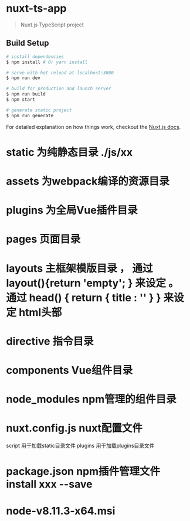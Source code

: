 # nuxt-ts-app

> Nuxt.js TypeScript project

## Build Setup

``` bash
# install dependencies
$ npm install # Or yarn install

# serve with hot reload at localhost:3000
$ npm run dev

# build for production and launch server
$ npm run build
$ npm start

# generate static project
$ npm run generate
```

For detailed explanation on how things work, checkout the [Nuxt.js docs](https://github.com/nuxt/nuxt.js).


# static 为纯静态目录 ./js/xx
# assets 为webpack编译的资源目录
# plugins 为全局Vue插件目录
# pages 页面目录
# layouts 主框架模版目录 ， 通过 layout(){return  'empty';  } 来设定 。 通过 head() { return {  title : '' } } 来设定 html头部
# directive 指令目录
# components Vue组件目录
# node_modules npm管理的组件目录

# nuxt.config.js nuxt配置文件

script 用于加载static目录文件
plugins 用于加载plugins目录文件

# package.json npm插件管理文件 install xxx --save
# node-v8.11.3-x64.msi